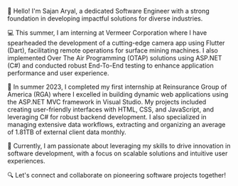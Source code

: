 👋 Hello! I'm Sajan Aryal, a dedicated Software Engineer with a strong foundation in developing impactful solutions for diverse industries.

💻 This summer, I am interning at Vermeer Corporation where I have spearheaded the development of a cutting-edge camera app using Flutter (Dart), facilitating remote operations for surface mining machines. I also implemented Over The Air Programming (OTAP) solutions using ASP.NET (C#) and conducted robust End-To-End testing to enhance application performance and user experience.

🌟 In summer 2023, I completed my first internship at Reinsurance Group of America (RGA) where I excelled in building dynamic web applications using the ASP.NET MVC framework in Visual Studio. My projects included creating user-friendly interfaces with HTML, CSS, and JavaScript, and leveraging C# for robust backend development. I also specialized in managing extensive data workflows, extracting and organizing an average of 1.81TB of external client data monthly.

🚀 Currently, I am passionate about leveraging my skills to drive innovation in software development, with a focus on scalable solutions and intuitive user experiences.

🔍 Let's connect and collaborate on pioneering software projects together!

<!---
taryal98/taryal98 is a ✨ special ✨ repository because its `README.md` (this file) appears on your GitHub profile.
You can click the Preview link to take a look at your changes.
--->
